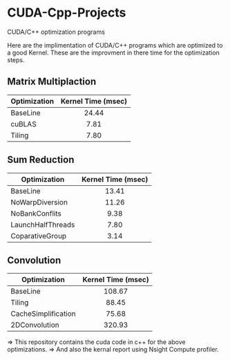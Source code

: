 # CUDA-Cpp-Projects
CUDA/C++ optimization programs 

Here are the implimentation of CUDA/C++ programs which are optimized to a good Kernel.
These are the improvment in there time for the optimization steps.

## Matrix Multiplaction 

| Optimization | Kernel Time (msec)        |
| -------------|:-------------------------:|
| BaseLine     |         24.44             |            
| cuBLAS       |         7.81              |            
| Tiling       |         7.80              |            
       

## Sum Reduction

| Optimization        | Kernel Time (msec)        |
| --------------------|:-------------------------:|
| BaseLine            |         13.41             |  
| NoWarpDiversion     |         11.26             |            
| NoBankConflits      |         9.38              |     
| LaunchHalfThreads   |         7.80              |
| CoparativeGroup     |         3.14              | 


## Convolution

| Optimization | Kernel Time (msec)        |
| -------------|:-------------------------:|
| BaseLine     |         108.67            |            
| Tiling       |          88.45            |            
| CacheSimplification |   75.68            |            
| 2DConvolution |        320.93            |

=> This repository contains the cuda code in c++ for  the above optimizations. 
=> And also the kernal report using Nsight Compute profiler.
